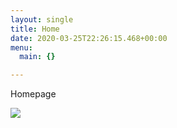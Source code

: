 ```yaml
---
layout: single
title: Home
date: 2020-03-25T22:26:15.468+00:00
menu:
  main: {}

---
```

Homepage

![](/uploads/oleg-ivanov-IYw9VneIH7w-unsplash.jpg)
